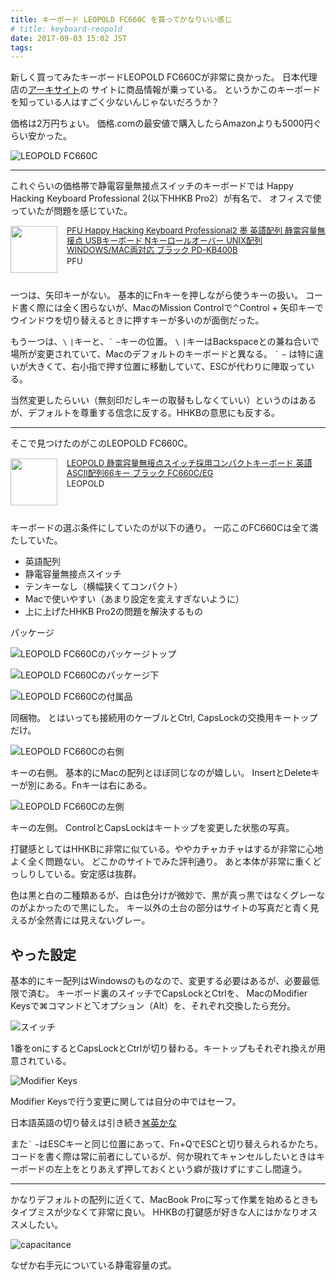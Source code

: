 ```yaml
---
title: キーボード LEOPOLD FC660C を買ってかなりいい感じ
# title: keyboard-reopold
date: 2017-09-03 15:02 JST
tags:
---
```


新しく買ってみたキーボードLEOPOLD FC660Cが非常に良かった。
日本代理店の[アーキサイト](http://www.archisite.co.jp/products/leopold_keyboard/fc660c/)の
サイトに商品情報が乗っている。
というかこのキーボードを知っている人はすごく少ないんじゃないだろうか？

価格は2万円ちょい。
価格.comの最安値で購入したらAmazonよりも5000円ぐらい安かった。

![LEOPOLD FC660C](overview.jpg)

---

これぐらいの価格帯で静電容量無接点スイッチのキーボードでは
Happy Hacking Keyboard Professional 2(以下HHKB Pro2）が有名で、
オフィスで使っていたが問題を感じていた。

<div class="babylink-box" style="overflow: hidden; font-size: small; zoom: 1; margin: 15px 0; text-align: left;"><div class="babylink-image" style="float: left; margin: 0px 15px 10px 0px; width: 75px; height: 75px; text-align: center;"><a href="http://www.amazon.co.jp/exec/obidos/ASIN/B000EXZ0VC/ikuwow-22/" rel="nofollow" target="_blank"><img style="border-top: medium none; border-right: medium none; border-bottom: medium none; border-left: medium none;" src="https://images-fe.ssl-images-amazon.com/images/I/31mbFhuOQvL._SL75_.jpg" width="75" height="75" /></a></div><div class="babylink-info" style="overflow: hidden; zoom: 1; line-height: 120%;"><div class="babylink-title" style="margin-bottom: 2px; line-height: 120%;"><a href="http://www.amazon.co.jp/exec/obidos/ASIN/B000EXZ0VC/ikuwow-22/" rel="nofollow" target="_blank">PFU Happy Hacking Keyboard Professional2 墨 英語配列 静電容量無接点 USBキーボード Nキーロールオーバー UNIX配列 WINDOWS/MAC両対応 ブラック PD-KB400B</a></div><div class="babylink-manufacturer" style="margin-bottom: 5px;">PFU</div></div><div class="booklink-footer" style="clear: left"></div></div>

一つは、矢印キーがない。
基本的にFnキーを押しながら使うキーの扱い。
コード書く際には全く困らないが、MacのMission Controlで⌃Control + 矢印キーで
ウインドウを切り替えるときに押すキーが多いのが面倒だった。

もう一つは、`\` `|`キーと、`` ` `` `~`キーの位置。
`\` `|`キーはBackspaceとの兼ね合いで場所が変更されていて、Macのデフォルトのキーボードと異なる。
`` ` `` `~` は特に違いが大きくて、右小指で押す位置に移動していて、ESCが代わりに陣取っている。

当然変更したらいい（無刻印だしキーの取替もしなくていい）というのはあるが、デフォルトを尊重する信念に反する。HHKBの意思にも反する。

---

そこで見つけたのがこのLEOPOLD FC660C。

<div class="babylink-box" style="overflow: hidden; font-size: small; zoom: 1; margin: 15px 0; text-align: left;"><div class="babylink-image" style="float: left; margin: 0px 15px 10px 0px; width: 75px; height: 75px; text-align: center;"><a href="http://www.amazon.co.jp/exec/obidos/ASIN/B00PINUFDQ/ikuwow-22/" rel="nofollow" target="_blank"><img style="border-top: medium none; border-right: medium none; border-bottom: medium none; border-left: medium none;" src="https://images-fe.ssl-images-amazon.com/images/I/41g6bCKZ%2B4L._SL75_.jpg" width="75" height="75" /></a></div><div class="babylink-info" style="overflow: hidden; zoom: 1; line-height: 120%;"><div class="babylink-title" style="margin-bottom: 2px; line-height: 120%;"><a href="http://www.amazon.co.jp/exec/obidos/ASIN/B00PINUFDQ/ikuwow-22/" rel="nofollow" target="_blank">LEOPOLD 静電容量無接点スイッチ採用コンパクトキーボード 英語ASCII配列66キー ブラック FC660C/EG</a></div><div class="babylink-manufacturer" style="margin-bottom: 5px;">LEOPOLD</div></div><div class="booklink-footer" style="clear: left"></div></div>


キーボードの選ぶ条件にしていたのが以下の通り。
一応このFC660Cは全て満たしていた。

* 英語配列
* 静電容量無接点スイッチ
* テンキーなし（横幅狭くてコンパクト）
* Macで使いやすい（あまり設定を変えすぎないように）
* 上に上げたHHKB Pro2の問題を解決するもの


パッケージ

![LEOPOLD FC660Cのパッケージトップ](package-top.jpg)

![LEOPOLD FC660Cのパッケージ下](package-bottom.jpg)

![LEOPOLD FC660Cの付属品](accessories.jpg)

同梱物。
とはいっても接続用のケーブルとCtrl, CapsLockの交換用キートップだけ。

![LEOPOLD FC660Cの右側](rightside.jpg)

キーの右側。
基本的にMacの配列とほぼ同じなのが嬉しい。
InsertとDeleteキーが別にある。Fnキーは右にある。

![LEOPOLD FC660Cの左側](leftside.jpg)

キーの左側。
ControlとCapsLockはキートップを変更した状態の写真。

打鍵感としてはHHKBに非常に似ている。ややカチャカチャはするが非常に心地よく全く問題ない。
どこかのサイトでみた評判通り。
あと本体が非常に重くどっしりしている。安定感は抜群。

色は黒と白の二種類あるが、白は色分けが微妙で、黒が真っ黒ではなくグレーなのがよかったので黒にした。
キー以外の土台の部分はサイトの写真だと青く見えるが全然青には見えないグレー。

## やった設定

基本的にキー配列はWindowsのものなので、変更する必要はあるが、必要最低限で済む。
キーボード裏のスイッチでCapsLockとCtrlを、
MacのModifier Keysで⌘コマンドと⌥オプション（Alt）を、それぞれ交換したら充分。

![スイッチ](switches.jpg)

1番をonにするとCapsLockとCtrlが切り替わる。キートップもそれぞれ換えが用意されている。

![Modifier Keys](modifier-keys.png)

Modifier Keysで行う変更に関しては自分の中ではセーフ。

日本語英語の切り替えは引き続き[⌘英かな](https://ei-kana.appspot.com)

また`` ` `` `~`はESCキーと同じ位置にあって、Fn+QでESCと切り替えられるかたち。
コードを書く際は常に前者にしているが、何か現れてキャンセルしたいときはキーボードの左上をとりあえず押しておくという癖が抜けずにすこし間違う。


---

かなりデフォルトの配列に近くて、MacBook Proに写って作業を始めるときもタイプミスが少なくて非常に良い。
HHKBの打鍵感が好きな人にはかなりオススメしたい。

![capacitance](capacitance.jpg)

なぜか右手元についている静電容量の式。
